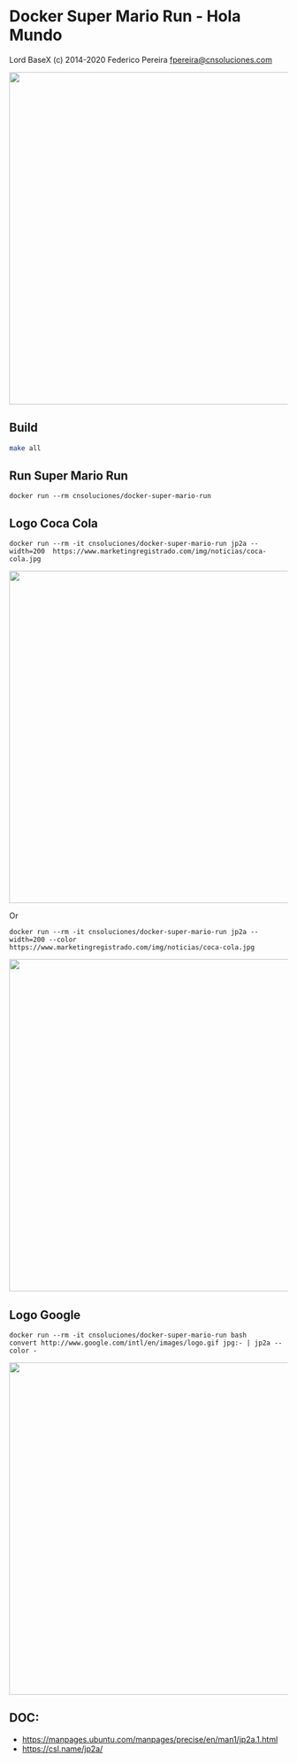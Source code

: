 # Docker Super Mario Run - Hola Mundo

Lord BaseX (c) 2014-2020
 Federico Pereira <fpereira@cnsoluciones.com>

<img src="https://raw.githubusercontent.com/lordbasex/docker/master/docker-super-mario-run/images/docker-super-mario-run-ascii.png" width="600" />

## Build
```bash
make all
```
## Run Super Mario Run
```
docker run --rm cnsoluciones/docker-super-mario-run
```

## Logo Coca Cola
```
docker run --rm -it cnsoluciones/docker-super-mario-run jp2a --width=200  https://www.marketingregistrado.com/img/noticias/coca-cola.jpg
```
<img src="https://raw.githubusercontent.com/lordbasex/docker/master/docker-super-mario-run/images/coca-cola_white.png" width="600" />


Or
```
docker run --rm -it cnsoluciones/docker-super-mario-run jp2a --width=200 --color https://www.marketingregistrado.com/img/noticias/coca-cola.jpg
```
<img src="https://raw.githubusercontent.com/lordbasex/docker/master/docker-super-mario-run/images/coca-cola-color.png" width="600" />


## Logo Google
```
docker run --rm -it cnsoluciones/docker-super-mario-run bash
convert http://www.google.com/intl/en/images/logo.gif jpg:- | jp2a --color -
```
<img src="https://raw.githubusercontent.com/lordbasex/docker/master/docker-super-mario-run/images/google_color.png" width="600" />


## DOC:
* https://manpages.ubuntu.com/manpages/precise/en/man1/jp2a.1.html
* https://csl.name/jp2a/
